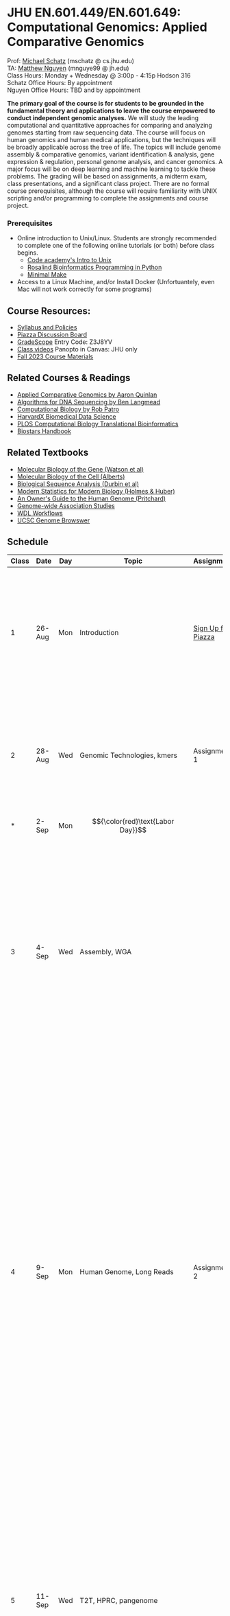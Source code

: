 # JHU EN.601.449/EN.601.649: Computational Genomics: Applied Comparative Genomics
Prof: [Michael Schatz](http://schatz-lab.org) (mschatz @ cs.jhu.edu) <br>
TA: [Matthew Nguyen](https://www.linkedin.com/in/mat-nguyen/) (mnguye99 @ jh.edu) <br>
Class Hours: Monday + Wednesday @ 3:00p - 4:15p Hodson 316 <br>
Schatz Office Hours: By appointment <br>
Nguyen Office Hours: TBD and by appointment <br>

**The primary goal of the course is for students to be grounded in the fundamental theory and applications to leave the course empowered to conduct independent genomic analyses.** 
We will study the leading computational and quantitative approaches for comparing and analyzing genomes starting from raw sequencing data. The course will focus on human genomics and human medical applications, but the techniques will be broadly applicable across the tree of life. The topics will include genome assembly & comparative genomics, variant identification & analysis, gene expression & regulation, personal genome analysis, and cancer genomics. A major focus will be on deep learning and machine learning to tackle these problems. The grading will be based on assignments, a midterm exam, class presentations, and a significant class project. There are no formal course prerequisites, although the course will require familiarity with UNIX scripting and/or programming to complete the assignments and course project. 

### Prerequisites
- Online introduction to Unix/Linux. Students are strongly recommended to complete one of the following online tutorials (or both) before class begins. 
  - [Code academy's Intro to Unix](https://www.codecademy.com/en/courses/learn-the-command-line/lessons/environment/exercises/bash-profile)
  - [Rosalind Bioinformatics Programming in Python](http://rosalind.info/problems/locations/)
  - [Minimal Make](http://kbroman.org/minimal_make/)
- Access to a Linux Machine, and/or Install Docker (Unfortuantely, even Mac will not work correctly for some programs)

## Course Resources:
- [Syllabus and Policies](https://github.com/schatzlab/appliedgenomics2024/tree/master/policies)
- [Piazza Discussion Board](https://piazza.com/jhu/fall2024/600449600649/home)
- [GradeScope](https://www.gradescope.com/courses/839343) Entry Code: Z3J8YV
- [Class videos](https://jhu.instructure.com/courses/80033/external_tools/10295) Panopto in Canvas: JHU only
- [Fall 2023 Course Materials](https://github.com/schatzlab/appliedgenomics2023)


## Related Courses & Readings
- [Applied Comparative Genomics by Aaron Quinlan](https://github.com/quinlan-lab/applied-computational-genomics)
- [Algorithms for DNA Sequencing by Ben Langmead](http://www.langmead-lab.org/teaching-materials/)
- [Computational Biology by Rob Patro](https://rob-p.github.io/CSE549F16/lectures/)
- [HarvardX Biomedical Data Science](http://genomicsclass.github.io/book/)
- [PLOS Computational Biology Translational Bioinformatics](http://collections.plos.org/translational-bioinformatics)
- [Biostars Handbook](https://www.biostarhandbook.com/)

## Related Textbooks
- [Molecular Biology of the Gene (Watson et al)](https://www.amazon.com/Molecular-Biology-Gene-James-Watson/dp/0321762436/ref=pd_lpo_sbs_14_t_0?_encoding=UTF8&psc=1&refRID=R6A5BW06E5RJB7GVSNPY)
- [Molecular Biology of the Cell (Alberts)](https://www.ncbi.nlm.nih.gov/books/NBK21054/)
- [Biological Sequence Analysis (Durbin et al)](https://www.amazon.com/Biological-Sequence-Analysis-Probabilistic-Proteins/dp/0521629713)
- [Modern Statistics for Modern Biology (Holmes & Huber)](https://www.huber.embl.de/msmb/index.html)
- [An Owner's Guide to the Human Genome (Pritchard)](https://web.stanford.edu/group/pritchardlab/HGbook.html)
- [Genome-wide Association Studies](https://www.mv.helsinki.fi/home/mjxpirin/GWAS_course/)
- [WDL Workflows](https://jhudatascience.org/AnVIL_Book_WDL/index.html)
- [UCSC Genome Browswer](https://genome.ucsc.edu/training/education/)



## Schedule

| Class | Date   | Day | Topic                                                           | Assignments                                                             | Readings                                                                                                                                                                                                                                                                                                                                                                                                                                                                                                                                                                                                                                                                                                                                                                                                                                                                                                                                                                                                                                                                                                                                                              |
| ----- | ------ | --- | --------------------------------------------------------------- | ----------------------------------------------------------------------- | --------------------------------------------------------------------------------------------------------------------------------------------------------------------------------------------------------------------------------------------------------------------------------------------------------------------------------------------------------------------------------------------------------------------------------------------------------------------------------------------------------------------------------------------------------------------------------------------------------------------------------------------------------------------------------------------------------------------------------------------------------------------------------------------------------------------------------------------------------------------------------------------------------------------------------------------------------------------------------------------------------------------------------------------------------------------------------------------------------------------------------------------------------------------- |
| 1     | 26-Aug | Mon | Introduction                                                    | [Sign Up for Piazza](https://piazza.com/jhu/fall2024/600449600649/home) | \* [Molecular Structure of Nucleic Acid (Watson and Crick, 1953, Nature)](https://www.nature.com/articles/171737a0) <br> \* [Biological data sciences in genome research (Schatz, 2015, Genome Research)](http://genome.cshlp.org/content/25/10/1417.full) <br> \* [Big Data: Astronomical or Genomical? (Stephens et al, 2015, PLOS Biology)](http://journals.plos.org/plosbiology/article?id=10.1371/journal.pbio.1002195)                                                                                                                                                                                                                                                                                                                                                                                                                                                                                                                                                                                                                                                                                                                                |
| 2     | 28-Aug | Wed | Genomic Technologies, kmers                                     | Assignment 1                                                            | \* [Coming of age: ten years of next-generation sequencing technologies (Goodwin et al, 2016, Nature Reviews Genetics)](http://www.nature.com/nrg/journal/v17/n6/full/nrg.2016.49.html) <br> \* [Guide to k-mer approaches for genomics across the tree of life (Jenike et al., 2024, arXiv)](https://arxiv.org/abs/2404.01519)                                                                                                                                                                                                                                                                                                                                                                                                                                                                                                                                                                                                                                                                                                                                                                                                                                       |
| \*    | 2-Sep  | Mon | $${\color{red}\text{Labor Day}}$$                                               |                                                                         |                                                                                                                                                                                                                                                                                                                                                                                                                                                                                                                                                                                                                                                                                                                                                                                                                                                                                                                                                                                                                                                                                                                                                                       |
| 3     | 4-Sep  | Wed | Assembly, WGA                                                   |                                                                         | \* [Toward simplifying and accurately formulating fragment assembly. (Myers, 1995, J. Comp. Bio.)](http://citeseerx.ist.psu.edu/viewdoc/download?doi=10.1.1.52.6330&rep=rep1&type=pdf) <br> \* [Velvet: Algorithms for de novo short read assembly using de Bruijn graphs (Zerbino and Birney, 2008, Genome Research)](http://genome.cshlp.org/content/18/5/821.full) <br> \* [SPAdes: A New Genome Assembly Algorithm and Its Applications to Single-Cell Sequencing (Bankevich, et al. 2012, J Comput Biol)](https://www.ncbi.nlm.nih.gov/pmc/articles/PMC3342519/) <br> \* [MUMmer: Alignment of Whole Genomes (Delcher et al, 1999, NAR)](http://mummer.sourceforge.net/MUMmer.pdf)                                                                                                                                                                                                                                                                                                                                                                                                                                                                               |
| 4     | 9-Sep  | Mon | Human Genome, Long Reads                                        | Assignment 2                                                            | \* [Initial sequencing and analysis of the human genome (International Human Genome Sequencing Consortium, 2001, Nature)](https://www.nature.com/articles/35057062) <br> \* [FALCON-unzip: Phased diploid genome assembly with single-molecule real-time sequencing (Chin et al, 2016, Nature Methods)](http://www.nature.com/nmeth/journal/v13/n12/full/nmeth.4035.html) <br> \* [MHAP: Assembling large genomes with single-molecule sequencing and locality-sensitive hashing (Berlin et al, 2015, Nature Biotech)](http://www.nature.com/nbt/journal/v33/n6/abs/nbt.3238.html) <br> \* [Canu: scalable and accurate long-read assembly via adaptive k-mer weighting and repeat separation (Koren et al, 2017, Genome Research)](https://www.ncbi.nlm.nih.gov/pmc/articles/PMC5411767/) <br> \* [Telomere-to-telomere assembly of diploid chromosomes with Verkko (Rautiainen et al, 2023, Nature Biotechnology)](https://www.nature.com/articles/s41587-023-01662-6) <br> \* [Piercing the dark matter: bioinformatics of long- range sequencing and mapping (Sedlazeck et al, 2018, Nature Reviews Genetics)](https://www.nature.com/articles/s41576-018-0003-4) |
| 5     | 11-Sep | Wed | T2T, HPRC, pangenome                                            |                                                                         | \* [The complete sequence of a human genome (Nurk et al, Science 2012)](https://www.science.org/doi/10.1126/science.abj6987) <br> \* [Approaching complete genomes, transcriptomes and epi-omes with accurate long-read sequencing (Kovaka et al, 2023, Nature Methods](https://www.nature.com/articles/s41592-022-01716-8) <br> \* [A draft human pangenome reference (Liao et al, 2023, Nature)](https://www.nature.com/articles/s41586-023-05896-x) <br> \* [Beyond the Human Genome Project: The Age of Complete Human Genome Sequences and Pangenome References (Taylor et al., 2024, Annual Review of Genomics and Human Genetics)](https://www.annualreviews.org/content/journals/10.1146/annurev-genom-021623-081639)                                                                                                                                                                                                                                                                                                                                                                                                                                         |
| 6     | 16-Sep | Mon | Read Mapping                                                    |                                                                         | \* [How to map billions of short reads onto genomes (Trapnell and Salzberg, 2009, Nature Biotech)](http://www.nature.com/nbt/journal/v27/n5/full/nbt0509-455.html) <br> \* [Bowtie: Ultrafast and memory-efficient alignment of short DNA sequences to the human genome (Langmead et al, 2009, Genome Biology)](https://genomebiology.biomedcentral.com/articles/10.1186/gb-2009-10-3-r25) <br> \* [BWA-MEM: Aligning sequence reads, clone sequences and assembly contigs with BWA-MEM (Li, 2013, arXiv)](https://arxiv.org/abs/1303.3997) <br> \* [Sapling: Accelerating Suffix Array Queries with Learned Data Models (Kirsche et al, 2020, bioRxiv](https://www.biorxiv.org/content/10.1101/2020.01.29.925768v1.full)                                                                                                                                                                                                                                                                                                                                                                                                                                             |
| 7     | 18-Sep | Wed | Variant Analysis                                                |                                                                         | \* [Haplotype-based variant detection from short-read sequencing (Garrison and Marth, arXiv, 2012)](https://arxiv.org/abs/1207.3907) <br> \* [The Genome Analysis Toolkit: A MapReduce framework for analyzing next-generation DNA sequencing data (McKenna et al, 2010, Genome Research)](https://www.ncbi.nlm.nih.gov/pmc/articles/PMC2928508/) <br> \* [A universal SNP and small-indel variant caller using deep neural networks (Poplin et al, 2018, Nature Biotechnology](https://www.nature.com/articles/nbt.4235) <br> \* [SAM/BAM/Samtools: The Sequence Alignment/Map format and SAMtools (Li et al, 2009, Bioinformatics)](https://academic.oup.com/bioinformatics/article/25/16/2078/204688/The-Sequence-Alignment-Map-format-and-SAMtools) <br> \* [IGV: Integrative genomics viewer (Robinson et al, 2011, Nature Biotech)](http://www.nature.com/nbt/journal/v29/n1/full/nbt.1754.html)                                                                                                                                                                                                                                                                |
| 8     | 23-Sep | Mon | Human evolution                                                 | Assignment 3                                                            | \* [An integrated map of genetic variation from 1,092 human genomes (1000 Genomes Consortium, 2012, Nature)](http://www.nature.com/nature/journal/v491/n7422/full/nature11632.html) <br> \* [Analysis of protein-coding genetic variation in 60,706 humans (Let et al, 2016, Nature)](http://www.nature.com/nature/journal/v536/n7616/full/nature19057.html) <br> \* [A Draft Sequence of the Neandertal Genome (Green et al. 2010, Science)](http://science.sciencemag.org/content/328/5979/710.full) <br> \* [Excavating Neandertal and Denisovan DNA from the genomes of Melanesian individuals (Vernot et al. 2016. Science)](http://science.sciencemag.org/content/early/2016/03/16/science.aad9416.full) <br> \* [Inverting the model of genomics data sharing with the NHGRI Genomic Data Science Analysis, Visualization, and Informatics Lab-space (AnVIL) (Schatz et al, 2022, Cell Genomics)](https://www.cell.com/cell-genomics/fulltext/S2666-979X(21)00106-3)                                                                                                                                                                                           |
| 9     | 25-Sep | Wed | Intro to ML: PCA, Clustering, tSNE, UMAP, Decision Trees, NN    |                                                                         | \* [What are decision trees? (Kingsford and Salzberg, 2008, Nature Biotechnology)](https://www.nature.com/articles/nbt0908-1011.pdf?origin=ppub) <br> \* [What is a hidden Markov model? (Eddy, 2004, Nature Biotechnology)](http://www.nature.com/nbt/journal/v22/n10/full/nbt1004-1315.html) <br> \* [Deep learning in biomedicine (Wainberg et al, 2018, Nature Biotechnology)](https://www.nature.com/articles/nbt.4233) <br> \* [Visualizing Data Using t-SNE](https://www.youtube.com/watch?v=RJVL80Gg3lA)                                                                                                                                                                                                                                                                                                                                                                                                                                                                                                                                                                                                                                                      |
| 10    | 30-Sep | Mon | CNN + DeepVariant                                               |                                                                         | \* [ImageNet Classification with Deep Convolutional Neural Networks (Krizhevsky et al., 2012, NIPS)](https://papers.nips.cc/paper_files/paper/2012/hash/c399862d3b9d6b76c8436e924a68c45b-Abstract.html)                                                                                                                                                                                                                                                                                                                                                                                                                                                                                                                                                                                                                                                                                                                                                                                                                                                                                                                                                               |
| 11    | 2-Oct  | Wed | Functional Analysis 1: Annotation                               |                                                                         | \* [BLAST: Basic Local Alignment Search Tool](http://s3.amazonaws.com/academia.edu.documents/25023760/altschul1990.pdf?AWSAccessKeyId=AKIAIWOWYYGZ2Y53UL3A&Expires=1488914265&Signature=zX6z9PyBMXesvcCdR3PTHVO%2BtFU%3D&response-content-disposition=inline%3B%20filename%3DBasic_local_alignment_search_tool.pdf) <br> \* [Glimmer: Microbial gene identification using interpolated Markov models](http://www.cs.jhu.edu/~genomics/Glimmer/glimmer-nar.pdf) <br> \* [MAKER2: an annotation pipeline and genome-database management tool for second-generation genome projects](http://bmcbioinformatics.biomedcentral.com/articles/10.1186/1471-2105-12-491) <br> \* [BEDTools: a flexible suite of utilities for comparing genomic features (Quinlan & Hall, 2010, Bioinformatics)](https://academic.oup.com/bioinformatics/article/26/6/841/244688/BEDTools-a-flexible-suite-of-utilities-for)                                                                                                                                                                                                                                                                   |
| 12    | 7-Oct  | Mon | Functional Analysis 2: RNA-seq                                  | Assignment 4                                                            | \* [RNA-Seq: a revolutionary tool for transcriptomics (Wang et al, 2009. Nature Reviews Genetics)](http://www.nature.com/nrg/journal/v10/n1/full/nrg2484.html)<br> \* [Differential gene and transcript expression analysis of RNA-seq experiments with TopHat and Cufflinks (Trapnell et al, 2012, Nature Protocols)](http://www.nature.com/nprot/journal/v7/n3/full/nprot.2012.016.html)<br> \* [Salmon provides fast and bias-aware quantification of transcript expression (Patro et al, 2017, Nature Methods)](http://www.nature.com/nmeth/journal/vaop/ncurrent/full/nmeth.4197.html)<br> \* [Bismark: a flexible aligner and methylation caller for Bisulfite-Seq applications (Krueger and Andrews, 2011, Bioinformatics)](https://academic.oup.com/bioinformatics/article/27/11/1571/216956/Bismark-a-flexible-aligner-and-methylation-caller)                                                                                                                                                                                                                                                                                                               |
| 13    | 9-Oct  | Wed | Functional Analysis 3: Methyl-seq, Chip-seq, and Hi-C           |                                                                         | \* [ChIP-seq and beyond: new and improved methodologies to detect and characterize protein-DNA interactions (Furey, 2012, Nature Reviews Genetics)](http://www.nature.com/nrg/journal/v13/n12/abs/nrg3306.html)<br> \* [PeakSeq enables systematic scoring of ChIP-seq experiments relative to controls (Rozowsky et al. 2009. Nature Biotech)](http://www.nature.com/nbt/journal/v27/n1/full/nbt.1518.html) <br> \* [Comprehensive Mapping of Long-Range Interactions Reveals Folding Principles of the Human Genome (Lieberman-Aiden et al, 2009, Science)](http://science.sciencemag.org/content/326/5950/289)                                                                                                                                                                                                                                                                                                                                                                                                                                                                                                                                                     |
| 14    | 14-Oct | Mon | Functional Analysis 4: Regulatory States, ENCODE, GTEx, RoadMap | Project proposal                                                        | \* [An integrated encyclopedia of DNA elements in the human genome (The ENCODE Project Consortium, Nature, 2012)](http://www.nature.com/nature/journal/v489/n7414/full/nature11247.html) <br> \* [Genetic effects on gene expression across human tissues (GTEx Consortium, Nature, 2017)](https://www.nature.com/articles/nature24277) <br> \* [Integrative analysis of 111 reference human epigenomes (Roadmap Epigenome Consortium, Nature, 2015)](https://www.nature.com/articles/nature14248) <br> \* [ChromHMM: automating chromatin-state discovery and characterization (Ernst & Kellis, 2012, Nature Methods)](http://www.nature.com/nmeth/journal/v9/n3/full/nmeth.1906.html) <br> \* [Segway: Unsupervised pattern discovery in human chromatin structure through genomic segmentation (Hoffman et al, 2012, Nature Methods)](http://www.nature.com/nmeth/journal/v9/n5/full/nmeth.1937.html)                                                                                                                                                                                                                                                              |
| 15    | 16-Oct | Wed | Functional Analysis 5: Single Cell Genomics                     |                                                                         | \* [Ginkgo: Interactive analysis and assessment of single-cell copy-number variations (Garvin et al, 2015, Nature Methods)](http://www.nature.com/nmeth/journal/v12/n11/full/nmeth.3578.html) <br> \* [The dynamics and regulators of cell fate decisions are revealed by pseudotemporal ordering of single cells (Trapnell et al, Nature Biotech, 2014)](https://www.nature.com/articles/nbt.2859) <br> \* [Eleven grand challenges in single-cell data science (Lahnemann et al, Genome Biology, 2020)](https://genomebiology.biomedcentral.com/articles/10.1186/s13059-020-1926-6)                                                                                                                                                                                                                                                                                                                                                                                                                                                                                                                                                                                |
| 16    | 21-Oct | Mon | Transformers                                                    | Assignment 5                                                            | \* [Attention is all you need (Vaswani et al. 2017, arXiv)](https://arxiv.org/abs/1706.03762)                                                                                                                                                                                                                                                                                                                                                                                                                                                                                                                                                                                                                                                                                                                                                                                                                                                                                                                                                                                                                                                                          |
| 17    | 23-Oct | Wed | Transformers + Enformer                                         |                                                                         | \* [Effective gene expression prediction from sequence by integrating long-range interactions (Avsec et al., 2021, Nature Methods)](https://pubmed.ncbi.nlm.nih.gov/34608324/) <br> \* [Personal transcriptome variation is poorly explained by current genomic deep learning models<br>(Huang et al., 2023, Nature Genetics)](https://www.nature.com/articles/s41588-023-01574-w) <br> \* [Benchmarking of deep neural networks for predicting personal gene expression from DNA sequence highlights shortcomings (Sasse et al., 2023, Nature Genetics)](https://www.nature.com/articles/s41588-023-01524-6)                                                                                                                                                                                                                                                                                                                                                                                                                                                                                                                                                         |
| 18    | 28-Oct | Mon | Other applications of DL in Genomics                            | Prelim report assigned                                                  | \* [Deep Learning Sequence Models for Transcriptional Regulation (Sokolova et al., 2024, Annual Reviews of Genomics and Human Genetics)](https://www.annualreviews.org/content/journals/10.1146/annurev-genom-021623-024727) <br> \* [AlphaFold (Jumper et al, 2021, Nature)](https://www.nature.com/articles/s41586-021-03819-2)                                                                                                                                                                                                                                                                                                                                                                                                                                                                                                                                                                                                                                                                                                                                                                                                                                                                                                                                       |
| 19    | 30-Oct | Wed | Midterm review                                                  |                                                                         |                                                                                                                                                                                                                                                                                                                                                                                                                                                                                                                                                                                                                                                                                                                                                                                                                                                                                                                                                                                                                                                                                                                                                                       |
| 20    | 4-Nov  | Mon | Midterm [In class exam]                                         |                                                                         |                                                                                                                                                                                                                                                                                                                                                                                                                                                                                                                                                                                                                                                                                                                                                                                                                                                                                                                                                                                                                                                                                                                                                                       |
| 21    | 6-Nov  | Wed | Human Genetic Diseases                                          |                                                                         | \* [Genome-Wide Association Studies (Bush & Moore, 2012, PLOS Comp Bio)](https://doi.org/10.1371/journal.pcbi.1002822) <br> \* [The contribution of de novo coding mutations to autism spectrum disorder (Iossifov et al, 2014, Nature)](https://www.nature.com/nature/journal/v515/n7526/full/nature13908.html)                                                                                                                                                                                                                                                                                                                                                                                                                                                                                                                                                                                                                                                                                                                                                                                                                                                      |
| 22    | 11-Nov | Mon | Metagenomics                                                    | Prelim Report Due; Final Report Assigned                                | \* [Kraken: ultrafast metagenomic sequence classification using exact alignments (Wood and Salzberg, 2014, Genome Biology)](https://genomebiology.biomedcentral.com/articles/10.1186/gb-2014-15-3-r46) <br> \* [Chapter 12: Human Microbiome Analysis (Morgan and Huttenhower)](http://journals.plos.org/ploscompbiol/article?id=10.1371/journal.pcbi.1002808)                                                                                                                                                                                                                                                                                                                                                                                                                                                                                                                                                                                                                                                                                                                                                                                                        |
| 23    | 13-Nov | Wed | $${\color{red}\text{No class BIODATA24}}$$                      |                                                                         |                                                                                                                                                                                                                                                                                                                                                                                                                                                                                                                                                                                                                                                                                                                                                                                                                                                                                                                                                                                                                                                                                                                                                                       |
| 24    | 18-Nov | Mon | Cancer Genomics                                                 |                                                                         | \* [The Hallmarks of Cancer (Hanahan & Weinberg, 2000, Cell)](http://www.sciencedirect.com/science/article/pii/S0092867400816839) <br> \* [Evolution of Cancer Genomes (Yates & Campbell, 2012, Nature Reviews Genetics)](http://www.nature.com/nrg/journal/v13/n11/full/nrg3317.html) <br> \* [Comprehensive molecular portraits of human breast tumours (TCGA, 2012, Nature)](http://www.nature.com/nature/journal/v490/n7418/full/nature11412.html)                                                                                                                                                                                                                                                                                                                                                                                                                                                                                                                                                                                                                                                                                                                |
| 25    | 20-Nov | Wed | In class project presentation                                   |                                                                         |                                                                                                                                                                                                                                                                                                                                                                                                                                                                                                                                                                                                                                                                                                                                                                                                                                                                                                                                                                                                                                                                                                                                                                       |
| \*    | 25-Nov | Mon | $${\color{red}\text{Thanksgiving Break}}$$                                              |                                                                         |                                                                                                                                                                                                                                                                                                                                                                                                                                                                                                                                                                                                                                                                                                                                                                                                                                                                                                                                                                                                                                                                                                                                                                       |
| \*    | 27-Nov | Wed | $${\color{red}\text{Thanksgiving Break}}$$                                              |                                                                         |                                                                                                                                                                                                                                                                                                                                                                                                                                                                                                                                                                                                                                                                                                                                                                                                                                                                                                                                                                                                                                                                                                                                                                       |
| 26    | 2-Dec  | Mon | In class project presentation                                   |                                                                         |                                                                                                                                                                                                                                                                                                                                                                                                                                                                                                                                                                                                                                                                                                                                                                                                                                                                                                                                                                                                                                                                                                                                                                       |
| 27    | 4-Dec  | Wed | In class project presentation                                   |                                                                         |                                                                                                                                                                                                                                                                                                                                                                                                                                                                                                                                                                                                                                                                                                                                                                                                                                                                                                                                                                                                                                                                                                                                                                       |
| \*    | 16-Dec | Mon | Final Report Due                                                | Final Report Due                                                        |
